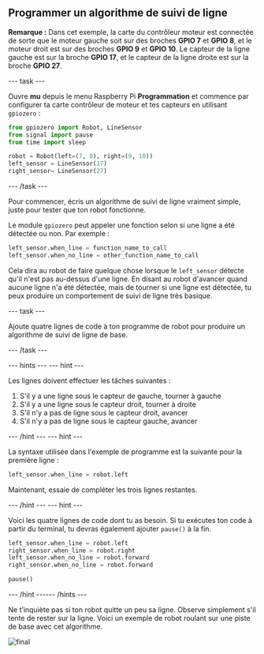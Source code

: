 ## Programmer un algorithme de suivi de ligne

**Remarque :** Dans cet exemple, la carte du contrôleur moteur est connectée de sorte que le moteur gauche soit sur des broches **GPIO 7** et **GPIO 8**, et le moteur droit est sur des broches **GPIO 9** et **GPIO 10**. Le capteur de la ligne gauche est sur la broche **GPIO 17**, et le capteur de la ligne droite est sur la broche **GPIO 27**.

--- task ---

Ouvre **mu** depuis le menu Raspberry Pi **Programmation** et commence par configurer ta carte contrôleur de moteur et tes capteurs en utilisant `gpiozero` :

```python
from gpiozero import Robot, LineSensor
from signal import pause
from time import sleep

robot = Robot(left=(7, 8), right=(9, 10)) 
left_sensor = LineSensor(17)
right_sensor= LineSensor(27)
```

--- /task ---

Pour commencer, écris un algorithme de suivi de ligne vraiment simple, juste pour tester que ton robot fonctionne.

Le module `gpiozero` peut appeler une fonction selon si une ligne a été détectée ou non. Par exemple :

```python
left_sensor.when_line = function_name_to_call
left_sensor.when_no_line = other_function_name_to_call
```

Cela dira au robot de faire quelque chose lorsque le `left_sensor` détecte qu'il n'est pas au-dessus d'une ligne. En disant au robot d'avancer quand aucune ligne n'a été détectée, mais de tourner si une ligne est détectée, tu peux produire un comportement de suivi de ligne très basique.

--- task ---

Ajoute quatre lignes de code à ton programme de robot pour produire un algorithme de suivi de ligne de base.

--- /task ---

--- hints ---
 --- hint ---

Les lignes doivent effectuer les tâches suivantes :

1. S'il y a une ligne sous le capteur de gauche, tourner à gauche
2. S'il y a une ligne sous le capteur droit, tourner à droite
3. S'il n'y a pas de ligne sous le capteur droit, avancer
4. S'il n'y a pas de ligne sous le capteur gauche, avancer

--- /hint --- --- hint ---

La syntaxe utilisée dans l'exemple de programme est la suivante pour la première ligne :

```python
left_sensor.when_line = robot.left
```

Maintenant, essaie de compléter les trois lignes restantes.

--- /hint --- --- hint ---

Voici les quatre lignes de code dont tu as besoin. Si tu exécutes ton code à partir du terminal, tu devras également ajouter `pause()` à la fin.

```python
left_sensor.when_line = robot.left
right_sensor.when_line = robot.right
left_sensor.when_no_line = robot.forward
right_sensor.when_no_line = robot.forward

pause()
```

--- /hint ------ /hints ---

Ne t’inquiète pas si ton robot quitte un peu sa ligne. Observe simplement s'il tente de rester sur la ligne. Voici un exemple de robot roulant sur une piste de base avec cet algorithme.

![final](images/final.gif)